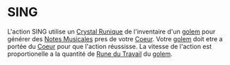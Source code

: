 # SING

L'action SING utilise un [Crystal Runique](rune_crystals) de l'inventaire d'un [golem](golem) pour générer des [Notes Musicales](musicalNotes) pres de votre [Coeur](heart). Votre [golem](golem) doit etre a portée du [Coeur](heart) pour que l'action réussisse. La vitesse de l'action est proportionelle a la quantité de [Rune du Travail](LaborRune) du [golem](golem).
